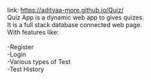 link: https://adityaa-more.github.io/Quiz/ <br/>
Quiz App is a dynamic web app to gives quizes.<br/>
It is a full stack database connected web page.<br/>
With features like: <br/>							
-Register <br/>	
-Login <br/>
-Various types of Test<br/>
-Test History<br/>
